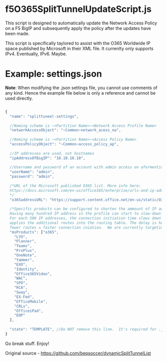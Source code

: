 # f5O365SplitTunnelUpdateScript.js

This script is designed to automatically update the Network Access Policy on a F5 BigIP and subsequently apply the policy after the updates have been made.

This script is specifically taylored to assist with the O365 Worldwide IP space published by Microsoft in their XML file.  It currenlty only supports IPv4.  Eventually, IPv6. Maybe.


# Example: settings.json

**Note**:
When modifying the .json settings file, you cannot use comments of any kind.  Hence the example file below is only a reference and cannot be used directly.

```js

{
  "name": "splittuneel-settings",
  
  //Naming scheme is ~<Partition Name>~<Network Access Profile Name>
  "networkAccessObject": "~Common~network_acess_na",
  
  //Naming scheme is ~<Partition Name>~<Access Policy Name>
  "accessPolicyObject": "~Common~access_policy_ap",
  
  //IP addresses are used, not hostnames
  "ipAddressOfBigIP": "10.10.10.10",
  
  //Username and password of an account with admin access on aformentioned BigIP address
  "userName": "admin",
  "password": "admin",
  
  /*URL of the Microsoft published O365 list. More info here: 
  https://docs.microsoft.com/en-us/office365/enterprise/urls-and-ip-address-ranges
  */
  "o365addressURL": "https://support.content.office.net/en-us/static/O365IPAddresses.xml",
  
  /*Specific products can be configured to shorten the ammount of IP addressed in the Network Access profile
  Having many hundred IP address in the profile can start to slow-down the Edge client connection initiation time.
  For each 500 IP addresses, the connection initiation time slows down by ~2 seconds while the endpoint
  applies the additional routes into the routing table. The delay is host dependent.  Fewer products = fewer IPs = 
  fewer routes = faster connection iniation.  We are currently targeting ALL applications, however.*/
  "msProducts": ["o365",
    "LYO",
    "Planner",
    "Teams",
    "ProPlus",
    "OneNote",
    "Yammer",
    "EXO",
    "Identity",
    "Office365Video",
    "WAC",
    "SPO",
    "RCA",
    "Sway",
    "EX-Fed",
    "OfficeMobile",
    "CRLs",
    "OfficeiPad",
    "EOP"
  ],
  
  "state": "TEMPLATE", //Do NOT remove this line.  It's required for .json template files such as this.
}
```
Go break stuff. Enjoy!

Original source - https://github.com/bepsoccer/dynamicSplitTunnelList
